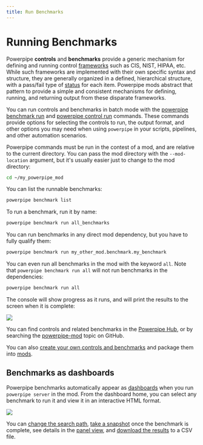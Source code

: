 ```yaml
---
title: Run Benchmarks
---
```


# Running Benchmarks

Powerpipe **controls** and **benchmarks** provide a generic mechanism for defining and running control [frameworks](/docs/powerpipe-hcl/control) such as CIS, NIST, HIPAA, etc. While such frameworks are implemented with their own specific syntax and structure, they are generally organized in a defined, hierarchical structure, with a pass/fail type of [status](/docs/powerpipe-hcl/control#control-statuses) for each item. Powerpipe mods abstract that pattern to provide a simple and consistent mechanisms for defining, running, and returning output from these disparate frameworks.


You can run controls and benchmarks in batch mode with the [powerpipe benchmark run](/docs/reference/cli/benchmark#powerpipe-benchmark-run) and [powerpipe control run](/docs/reference/cli/control#powerpipe-control-run) commands.  These commands provide options for selecting the controls to run, the output format, and other options you may need when using `powerpipe` in your scripts, pipelines, and other automation scenarios.

Powerpipe commands must be run in the contest of a mod, and are relative to the current directory.  You can pass the mod directory with the `--mod-location` argument, but it's usually easier just to change to the mod directory:

```bash
cd ~/my_powerpipe_mod
```

You can list the runnable benchmarks:
```bash
powerpipe benchmark list
```

To run a benchmark, run it by name:
```bash
powerpipe benchmark run all_benchmarks
```

You can run benchmarks in any direct mod dependency, but you have to fully qualify them:
```bash
powerpipe benchmark run my_other_mod.benchmark.my_benchmark
```

You can even run all benchmarks in the mod with the keyword `all`.  Note that `powerpipe benchmark run all` will not run benchmarks in the dependencies:
```bash
powerpipe benchmark run all
```

The console will show progress as it runs, and will print the results to the screen when it is complete:

![](/images/docs/learn/benchmark_run.webp)


You can find controls and related benchmarks in the [Powerpipe Hub](https://hub.powerpipe.io), or by searching the [powerpipe-mod](https://github.com/topics/tailpipe-mod) topic on GitHub.

You can also [create your own controls and benchmarks](/docs/build/writing-controls) and package them into [mods](/docs/powerpipe-hcl/mod).

## Benchmarks as dashboards

Powerpipe benchmarks automatically appear as [dashboards](/docs/run/dashboard) when you run `powerpipe server` in the mod.  From the dashboard home, you can select any benchmark to run it and view it in an interactive HTML format. 

![](/images/docs/learn/benchmark_dashboard.png)

You can [change the search path](/docs/run/dashboard/search-path), [take a snapshot](/docs/run/snapshots/interactive-snapshots) once the benchmark is complete, see details in the [panel view](/docs/run/dashboard#panel-view), and [download the results](/docs/run/dashboard/download) to a CSV file.
<br />
